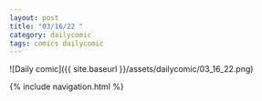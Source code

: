 ```yaml
---
layout: post
title: "03/16/22 "
category: dailycomic
tags: comics dailycomic
---
```

![Daily comic]({{ site.baseurl }}/assets/dailycomic/03_16_22.png)

{% include navigation.html %}


